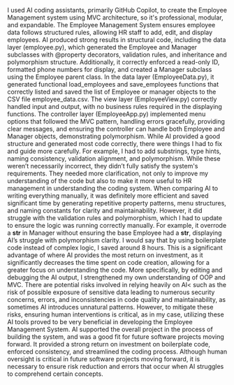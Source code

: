 I used AI coding assistants, primarily GitHub Copilot, to create the Employee Management system using MVC architecture, so it's professional, modular, and expandable. The Employee Management System ensures employee data follows structured rules, allowing HR staff to add, edit, and display employees. 
AI produced strong results in structural code, including the data layer (employee.py), which generated the Employee and Manager subclasses with @property decorators, validation rules, and inheritance and polymorphism structure. Additionally, it correctly enforced a read-only ID, formatted phone numbers for display, and created a Manager subclass using the Employee parent class. In the data layer (EmployeeData.py), it generated functional load_employees and save_employees functions that correctly listed and saved the list of Employee or manager objects to the CSV file employee_data.csv. The view layer (EmployeeView.py) correctly handled input and output, with no business rules required in the displaying functions. The controller layer (EmployeeApp.py) implemented menu options that followed the MVC pattern, handling errors gracefully, providing clear messages, and ensuring the controller can handle both Employee and Manager objects, demonstrating polymorphism.
While AI provided a good structure and generated most code correctly, there were things I had to fix and guide more carefully. For example, I had to add substrings, type hints, naming consistency, validation alignment, and polymorphism. While these weren’t necessarily incorrect, they didn’t fully satisfy the system's requirements. They needed more clarification, not only to improve my understanding of the code but also to make it more useful to HR management in understanding the coding system. When comparing AI to writing everything manually, it was definitely more efficient and saved significant time by generating repetitive property patterns, menu structures, and naming constants for clarity and maintainability. However, it did struggle with the validation rules and polymorphism, which I had to update to ensure the logic was running correctly manually. For example, it overrode a __str__ in Manager without ensuring the base Employee had a __str__, displaying AI’s struggle with polymorphism clarity. 
I would say that by using boilerplate code instead of complex logic, I saved around 8 hours. This is a significant advantage of where AI provides the most return on investment, as it significantly decreases the time spent on code creation, allowing for a greater focus on understanding the code. More specifically, by editing and debugging the AI output, I strengthened my own understanding of OOP and MVC. There are potential risks involved in relying heavily on AI< such as the risk of possible exposure of sensitive data leading to numerous security concerns, errors, and inconsistencies in code quality and maintainability, as sometimes AI introduces unnatural patterns. However, to mitigate these risks, ensuring human interventions is critical, as in my case, utilizing these AI tools proved to be very beneficial in developing the Employee Management System. 
AI supported the overall project in the process of building the system, and was a good fit for future software projects moving forward. It provided a strong return on investment on boilerplate code, enforced consistency, and streamlined the coding process. Although human oversight is critical in future software projects moving forward, it is necessary to ensure risk reduction and errors that occur when AI struggles to comprehend certain concepts.
